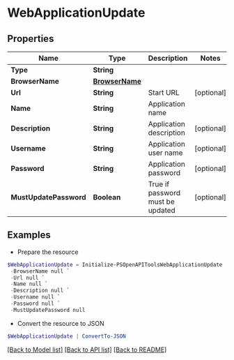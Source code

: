 # WebApplicationUpdate
## Properties

Name | Type | Description | Notes
------------ | ------------- | ------------- | -------------
**Type** | **String** |  | 
**BrowserName** | [**BrowserName**](BrowserName.md) |  | 
**Url** | **String** | Start URL | [optional] 
**Name** | **String** | Application name | 
**Description** | **String** | Application description | [optional] 
**Username** | **String** | Application user name | [optional] 
**Password** | **String** | Application password | [optional] 
**MustUpdatePassword** | **Boolean** | True if password must be updated | [optional] 

## Examples

- Prepare the resource
```powershell
$WebApplicationUpdate = Initialize-PSOpenAPIToolsWebApplicationUpdate  -Type null `
 -BrowserName null `
 -Url null `
 -Name null `
 -Description null `
 -Username null `
 -Password null `
 -MustUpdatePassword null
```

- Convert the resource to JSON
```powershell
$WebApplicationUpdate | ConvertTo-JSON
```

[[Back to Model list]](../README.md#documentation-for-models) [[Back to API list]](../README.md#documentation-for-api-endpoints) [[Back to README]](../README.md)

